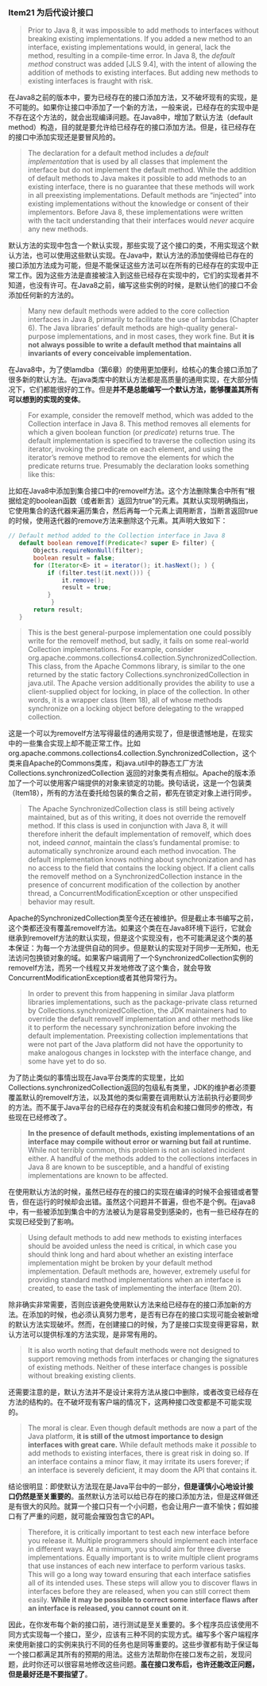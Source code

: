 ### Item21 为后代设计接口

> Prior to Java 8, it was impossible to add methods to interfaces without breaking existing implementations. If you added a new method to an interface, existing implementations would, in general, lack the method, resulting in a compile-time error. In Java 8, the *default method* construct was added [JLS 9.4], with the intent of allowing the addition of methods to existing interfaces. But adding new methods to existing interfaces is fraught with risk.

在Java8之前的版本中，要为已经存在的接口添加方法，又不破坏现有的实现，是不可能的。如果你让接口中添加了一个新的方法，一般来说，已经存在的实现中是不存在这个方法的，就会出现编译问题。在Java8中，增加了默认方法（default method）构造，目的就是要允许给已经存在的接口添加方法。但是，往已经存在的接口中添加实现还是要冒风险的。

> The declaration for a default method includes a *default implementation* that is used by all classes that implement the interface but do not implement the default method. While the addition of default methods to Java makes it possible to add methods to an existing interface, there is no guarantee that these methods will work in all preexisting implementations. Default methods are “injected” into existing implementations without the knowledge or consent of their implementors. Before Java 8, these implementations were written with the tacit understanding that their interfaces would *never* acquire any new methods.

默认方法的实现中包含一个默认实现，那些实现了这个接口的类，不用实现这个默认方法，也可以使用这些默认实现。在Java中，默认方法的添加使得给已存在的接口添加方法成为可能，但是不能保证这些方法可以在所有的已经存在的实现中正常工作。因为这些方法是直接被注入到这些已经存在实现中的，它们的实现者并不知道，也没有许可。在Java8之前，编写这些实例的时候，是默认他们的接口不会添加任何新的方法的。

> Many new default methods were added to the core collection interfaces in Java 8, primarily to facilitate the use of lambdas (Chapter 6). The Java libraries’ default methods are high-quality general-purpose implementations, and in most cases, they work fine. But **it is not always possible to write a default method that maintains all invariants of every conceivable implementation.**

在Java8中，为了使lamdba（第6章）的使用更加便利，给核心的集合接口添加了很多新的默认方法。在java类库中的默认方法都是高质量的通用实现，在大部分情况下，它们都能很好的工作。但是**并不是总能编写一个默认方法，能够覆盖其所有可以想到的实现的变体**。

> For example, consider the removeIf method, which was added to the Collection interface in Java 8. This method removes all elements for which a given boolean function (or *predicate*) returns true. The default implementation is specified to traverse the collection using its iterator, invoking the predicate on each element, and using the iterator’s remove method to remove the elements for which the predicate returns true. Presumably the declaration looks something like this:

比如在Java8中添加到集合接口中的removeIf方法。这个方法删除集合中所有“根据给定的boolean函数（或者断言）返回为true”的元素。其默认实现明确指出，它使用集合的迭代器来遍历集合，然后再每一个元素上调用断言，当断言返回true的时候，使用迭代器的remove方法来删除这个元素。其声明大致如下：

```java
// Default method added to the Collection interface in Java 8
   default boolean removeIf(Predicate<? super E> filter) {
       Objects.requireNonNull(filter);
       boolean result = false;
       for (Iterator<E> it = iterator(); it.hasNext(); ) {
           if (filter.test(it.next())) {
               it.remove();
               result = true;
           }
			}
       return result;
   }
```

> This is the best general-purpose implementation one could possibly write for the removeIf method, but sadly, it fails on some real-world Collection implementations. For example, consider org.apache.commons.collections4.collection.SynchronizedCollection. This class, from the Apache Commons library, is similar to the one returned by the static factory Collections.synchronizedCollection in java.util. The Apache version additionally provides the ability to use a client-supplied object for locking, in place of the collection. In other words, it is a wrapper class (Item 18), all of whose methods synchronize on a locking object before delegating to the wrapped collection.

这是一个可以为removeIf方法写得最佳的通用实现了，但是很遗憾地是，在现实中的一些集合实现上却不能正常工作。比如org.apache.commons.collections4.collection.SynchronizedCollection，这个类来自Apache的Commons类库，和java.util中的静态工厂方法Collections.synchronizedCollection 返回的对象类有点相似。Apache的版本添加了一个可以使用客户端提供的对象来锁定的功能。换句话说，这是一个包装类（Item18），所有的方法在委托给包装的集合之前，都先在锁定对象上进行同步。

> The Apache SynchronizedCollection class is still being actively maintained, but as of this writing, it does not override the removeIf method. If this class is used in conjunction with Java 8, it will therefore inherit the default implementation of removeIf, which does not, indeed *cannot*, maintain the class’s fundamental promise: to automatically synchronize around each method invocation. The default implementation knows nothing about synchronization and has no access to the field that contains the locking object. If a client calls the removeIf method on a SynchronizedCollection instance in the presence of concurrent modification of the collection by another thread, a ConcurrentModificationException or other unspecified behavior may result.

Apache的SynchronizedCollection类至今还在被维护。但是截止本书编写之前，这个类都还没有覆盖removeIf方法。如果这个类在在Java8环境下运行，它就会继承到removeIf方法的默认实现，但是这个实现没有，也不可能满足这个类的基本保证：为每一个方法提供自动的同步。但是默认的实现对于同步一无所知，也无法访问包换锁对象的域。如果客户端调用了一个SynchronizedCollection实例的removeIf方法，而另一个线程又并发地修改了这个集合，就会导致ConcurrentModificationException或者其他异常行为。

> In order to prevent this from happening in similar Java platform libraries implementations, such as the package-private class returned by Collections.synchronizedCollection, the JDK maintainers had to override the default removeIf implementation and other methods like it to perform the necessary synchronization before invoking the default implementation. Preexisting collection implementations that were not part of the Java platform did not have the opportunity to make analogous changes in lockstep with the interface change, and some have yet to do so.

为了防止类似的事情出现在Java平台类库的实现里，比如Collections.synchronizedCollection返回的包级私有类里，JDK的维护者必须要覆盖默认的removeIf方法，以及其他的类似需要在调用默认方法前执行必要同步的方法。而不属于Java平台的已经存在的类就没有机会和接口做同步的修改，有些现在已经修改了。

> **In the presence of default methods, existing implementations of an interface may compile without error or warning but fail at runtime.** While not terribly common, this problem is not an isolated incident either. A handful of the methods added to the collections interfaces in Java 8 are known to be susceptible, and a handful of existing implementations are known to be affected.

在使用默认方法的时候，虽然已经存在的接口的实现在编译的时候不会报错或者警告，但在运行的时候却会出错。虽然这个问题并不普遍，但也不是个例。在java8中，有一些被添加到集合中的方法被认为是容易受到感染的，也有一些已经存在的实现已经受到了影响。

> Using default methods to add new methods to existing interfaces should be avoided unless the need is critical, in which case you should think long and hard about whether an existing interface implementation might be broken by your default method implementation. Default methods are, however, extremely useful for providing standard method implementations when an interface is created, to ease the task of implementing the interface (Item 20).

除非确实非常需要，否则应该避免使用默认方法来给已经存在的接口添加新的方法。在添加的时候，也必须认真努力思考，是否有已存在的接口实现可能会被新增的默认方法实现破坏。然而，在创建接口的时候，为了是接口实现变得更容易，默认方法可以提供标准的方法实现，是非常有用的。

> It is also worth noting that default methods were not designed to support removing methods from interfaces or changing the signatures of existing methods. Neither of these interface changes is possible without breaking existing clients.

还需要注意的是，默认方法并不是设计来将方法从接口中删除，或者改变已经存在方法的结构的。在不破坏现有客户端的情况下，这两种接口改变都是不可能实现的。

> The moral is clear. Even though default methods are now a part of the Java platform, **it is still of the utmost importance to design interfaces with great care.** While default methods make it *possible* to add methods to existing interfaces, there is great risk in doing so. If an interface contains a minor flaw, it may irritate its users forever; if an interface is severely deficient, it may doom the API that contains it.

结论很明显：即使默认方法现在是Java平台中的一部分，**但是谨慎小心地设计接口仍然是至关重要的**。虽然默认方法可以给已存在的接口添加方法，但是这样做还是有很大的风险。就算一个接口只有一个小问题，也会让用户一直不愉快；假如接口有了严重的问题，就可能会摧毁包含它的API。

> Therefore, it is critically important to test each new interface before you release it. Multiple programmers should implement each interface in different ways. At a minimum, you should aim for three diverse implementations. Equally important is to write multiple client programs that use instances of each new interface to perform various tasks. This will go a long way toward ensuring that each interface satisfies all of its intended uses. These steps will allow you to discover flaws in interfaces before they are released, when you can still correct them easily. **While it may be possible to correct some interface flaws after an interface is released, you cannot count on it**.

因此，在你发布每个新的接口前，进行测试是至关重要的。多个程序员应该使用不同方式实现每一个接口，至少，应该有三种不同的实现方式。编写多个客户端程序来使用新接口的实例来执行不同的任务也是同等重要的。这些步骤都有助于保证每一个接口都满足其所有的预期的用法。这些方法帮助你在接口发布之前，发现问题，此时你还可以很容易地修改这些问题。**虽在接口发布后，也许还能改正问题，但是最好还是不要指望了**。

### 